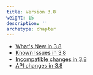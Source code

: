 ```yaml
---
title: Version 3.8
weight: 15
description: ''
archetype: chapter
---
```

- [What's New in 3.8](whats-new-in-3-8.md)
- [Known Issues in 3.8](known-issues-in-3-8.md)
- [Incompatible changes in 3.8](incompatible-changes-in-3-8.md)
- [API changes in 3.8](api-changes-in-3-8.md)
